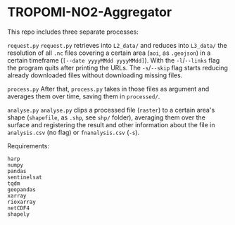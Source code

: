 # TROPOMI-NO2-Aggregator

This repo includes three separate processes:

`request.py`
`request.py` retrieves into `L2_data/` and reduces into `L3_data/` the resolution of all `.nc` files covering a certain area (`aoi`, as `.geojson`) in a certain timeframe (`[--date yyyyMMdd yyyyMMdd]`). With the `-l`/`--links`
flag the program quits after printing the URLs. The `-s`/`--skip` flag starts reducing already downloaded files without downloading missing files.

`process.py`
After that, `process.py` takes in those files as argument and averages them over time, saving them in `processed/`.

`analyse.py`
`analyse.py` clips a processed file (`raster`) to a certain area's shape (`shapefile`, as `.shp`, see `shp/` folder), averaging them over the surface and registering the result
and other information about the file in `analysis.csv` (no flag) or `fnanalysis.csv` (`-s`).

Requirements:

    harp
    numpy
    pandas
    sentinelsat
    tqdm
    geopandas
    xarray
    rioxarray
    netCDF4
    shapely

